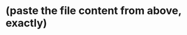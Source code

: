 <!-- status: stub; target: 150+ words -->
<!-- status: stub; target: 150+ words -->
<!-- status: stub; target: 150+ words -->
# (paste the file content from above, exactly)


